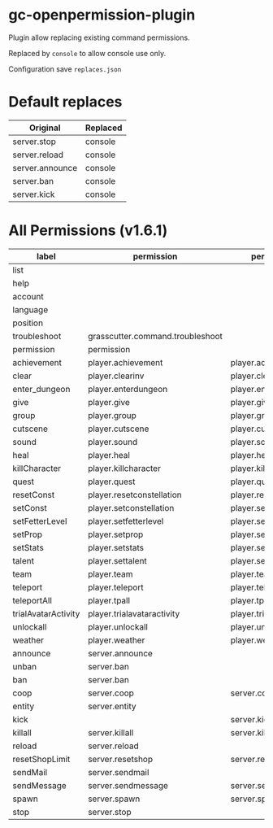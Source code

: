 # gc-openpermission-plugin

Plugin allow replacing existing command permissions.

Replaced by `console` to allow console use only.

Configuration save `replaces.json`

# Default replaces
| Original        | Replaced     |
|-----------------|--------------|
| server.stop     | console      |
| server.reload   | console      |
| server.announce | console      |
| server.ban      | console      |
| server.kick     | console      |


# All Permissions (v1.6.1)

| label               | permission                       | permissionTargeted                |
|---------------------|----------------------------------|-----------------------------------|
| list                |                                  |                                   |
| help                |                                  |                                   |
| account             |                                  |                                   |
| language            |                                  |                                   |
| position            |                                  |                                   |
| troubleshoot        | grasscutter.command.troubleshoot |                                   |
| permission          | permission                       |                                   |
| achievement         | player.achievement               | player.achievement.others         |
| clear               | player.clearinv                  | player.clearinv.others            |
| enter_dungeon       | player.enterdungeon              | player.enterdungeon.others        |
| give                | player.give                      | player.give.others                |
| group               | player.group                     | player.group.others               |
| cutscene            | player.cutscene                  | player.cutscene.others            |
| sound               | player.sound                     | player.sound.others               |
| heal                | player.heal                      | player.heal.others                |
| killCharacter       | player.killcharacter             | player.killcharacter.others       |
| quest               | player.quest                     | player.quest.others               |
| resetConst          | player.resetconstellation        | player.resetconstellation.others  |
| setConst            | player.setconstellation          | player.setconstellation.others    |
| setFetterLevel      | player.setfetterlevel            | player.setfetterlevel.others      |
| setProp             | player.setprop                   | player.setprop.others             |
| setStats            | player.setstats                  | player.setstats.others            |
| talent              | player.settalent                 | player.settalent.others           |
| team                | player.team                      | player.team.others                |
| teleport            | player.teleport                  | player.teleport.others            |
| teleportAll         | player.tpall                     | player.tpall.others               |
| trialAvatarActivity | player.trialavataractivity       | player.trialavataractivity.others |
| unlockall           | player.unlockall                 | player.unlockall.others           |
| weather             | player.weather                   | player.weather.others             |
| announce            | server.announce                  |                                   |
| unban               | server.ban                       |                                   |
| ban                 | server.ban                       |                                   |
| coop                | server.coop                      | server.coop.others                |
| entity              | server.entity                    |                                   |
| kick                |                                  | server.kick                       |
| killall             | server.killall                   | server.killall.others             |
| reload              | server.reload                    |                                   |
| resetShopLimit      | server.resetshop                 | server.resetshop.others           |
| sendMail            | server.sendmail                  |                                   |
| sendMessage         | server.sendmessage               | server.sendmessage.others         |
| spawn               | server.spawn                     | server.spawn.others               |
| stop                | server.stop                      |                                   |
